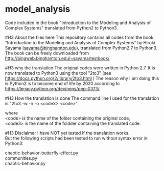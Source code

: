 # model_analysis
Code included in the book "Introduction to the Modeling and Analysis of Complex Systems" translated from Python2 to Python3.

#H3 About the files here
This repository contains all codes from the book "Introduction to the Modeling and Analysis of Complex Systems" by Hiroki Sayama (sayama@binghamton.edu), translated from Python2.7 to Python3. The book can be freely downloaded from http://bingweb.binghamton.edu/~sayama/textbook/

#H3 why the translation
The original codes were written in Python 2.7.
It is now translated to Python3 using the tool "2to3" (see https://docs.python.org/2/library/2to3.html )
The reason why I am doing this is Python2 is to become end of life by 2020 according to https://legacy.python.org/dev/peps/pep-0373/

#H3 How the translation is done
The command line I used for the translation is 
"2to3 -w -n -o \<code3>  \<code>"

where <br/>
\<code> is the name of the folder containing the original code, <br/>
\<code3> is the name of the foldder containing the translated code.

#H3 Disclaimer
I have NOT yet tested if the translation works. <br/>
But the following scripts had been tested to run without syntax error in Python3: <br/>

chaotic-behavior-butterfly-effect.py <br/>
communities.py <br/>
chaotic-behavior.py <br/>

